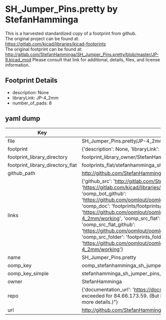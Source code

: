 # SH_Jumper_Pins.pretty by StefanHamminga  
This is a harvested standardized copy of a footprint from github.  
The original project can be found at:  
https://gitlab.com/kicad/libraries/kicad-footprints  
The original footprint can be found at:
http://gitlab.com/StefanHamminga/SH_Jumper_Pins.pretty/blob/master/JP-9.kicad_mod
Please consult that link for additional, details, files, and license information.  
## Footprint Details
* description: None  
* libraryLink: JP-4_2mm  
* number_of_pads: 8  
## yaml dump  
| Key | Value |  
| --- | --- |  
| file | SH_Jumper_Pins.pretty/JP-4_2mm.kicad_mod |  
| footprint | {'description': None, 'libraryLink': 'JP-4_2mm', 'number_of_pads': 8} |  
| footprint_library_directory | footprint_library_owner/StefanHamminga_SH_Jumper_Pins.pretty |  
| footprint_library_directory_flat | footprints_flat/stefanhamminga_sh_jumper_pins_jp_4_2mm/working |  
| github_path | http://github.com/StefanHamminga/SH_Jumper_Pins.pretty/blob/master/JP-4_2mm.kicad_mod |  
| links | {'github_src': 'http://gitlab.com/StefanHamminga/SH_Jumper_Pins.pretty/blob/master/JP-9.kicad_mod', 'github_src_repo': 'https://gitlab.com/kicad/libraries/kicad-footprints', 'oomp_bot': 'footprints/stefanhamminga_sh_jumper_pins_jp_4_2mm/working', 'oomp_bot_github': 'https://github.com/oomlout/oomlout_oomp_footprint_bot/tree/main/footprints/stefanhamminga_sh_jumper_pins_jp_4_2mm/working', 'oomp_doc': 'footprints/footprints/StefanHamminga/SH_Jumper_Pins/JP-4_2mm/working/', 'oomp_doc_github': 'https://github.com/oomlout/oomlout_oomp_footprint_doc/tree/main/footprints/footprints/StefanHamminga/SH_Jumper_Pins/JP-4_2mm/working', 'oomp_src_flat': 'footprints_flat/footprints_flat/stefanhamminga_sh_jumper_pins_jp_4_2mm/working', 'oomp_src_flat_github': 'https://github.com/oomlout/oomlout_oomp_footprint_src/tree/main/footprints_flat/stefanhamminga_sh_jumper_pins_jp_4_2mm/working', 'oomp_src_folder': 'footprints_folder/footprints_folder/StefanHamminga/SH_Jumper_Pins/JP-4_2mm/working', 'oomp_src_folder_github': 'https://github.com/oomlout/oomlout_oomp_footprint_src/tree/main/footprints_folder/StefanHamminga/SH_Jumper_Pins/JP-4_2mm/working'} |  
| name | SH_Jumper_Pins.pretty |  
| oomp_key | oomp_stefanhamminga_sh_jumper_pins_jp_4_2mm |  
| oomp_key_simple | stefanhamminga_sh_jumper_pins_jp_4_2mm |  
| owner | StefanHamminga |  
| repo | {'documentation_url': 'https://docs.github.com/rest/overview/resources-in-the-rest-api#rate-limiting', 'message': "API rate limit exceeded for 84.66.173.59. (But here's the good news: Authenticated requests get a higher rate limit. Check out the documentation for more details.)"} |  
| url | http://github.com/StefanHamminga/SH_Jumper_Pins.pretty |  

